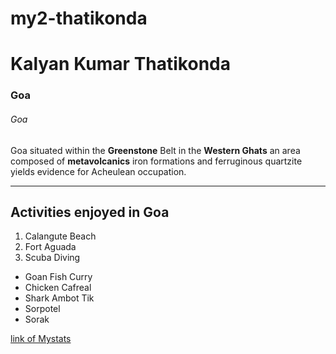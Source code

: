 # my2-thatikonda
# Kalyan Kumar Thatikonda
### Goa
###### Goa 
Goa situated within the **Greenstone** Belt in the **Western Ghats** an area composed of **metavolcanics** iron formations and ferruginous quartzite yields evidence for Acheulean occupation.

---
## Activities enjoyed in Goa
1. Calangute Beach
2. Fort Aguada
3. Scuba Diving

* Goan Fish Curry
* Chicken Cafreal
* Shark Ambot Tik
* Sorpotel
* Sorak

[link of Mystats](Mystats.md)
